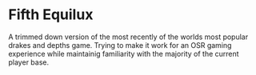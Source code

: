 # Fifth Equilux

A trimmed down version of the most recently of the worlds most popular drakes and depths game.
Trying to make it work for an OSR gaming experience while maintainig familiarity with the majority of the current player base.
